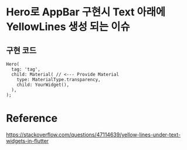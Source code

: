 # Hero로 AppBar 구현시 Text 아래에YellowLines 생성 되는 이슈

## 구현 코드
~~~
Hero(
  tag: 'tag',
  child: Material( // <--- Provide Material
    type: MaterialType.transparency,
    child: YourWidget(),
  ),
);
~~~

# Reference
https://stackoverflow.com/questions/47114639/yellow-lines-under-text-widgets-in-flutter